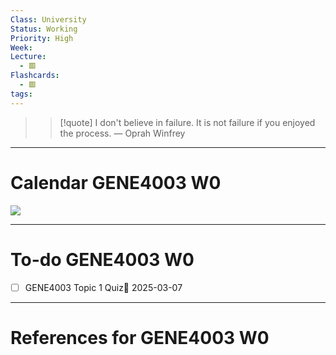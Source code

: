 ```yaml
---
Class: University
Status: Working
Priority: High
Week: 
Lecture:
  - 🟥
Flashcards:
  - 🟥
tags:
---
```

> > [!quote] I don't believe in failure. It is not failure if you enjoyed the process.
> — Oprah Winfrey

---
# Calendar GENE4003 W0
![](https://i.imgur.com/ycdZBFW.jpeg)


---
# To-do GENE4003 W0
- [ ] GENE4003 Topic 1 Quiz📅 2025-03-07 

---
# References for GENE4003 W0